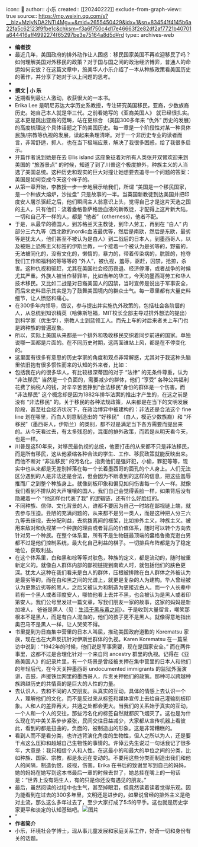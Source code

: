 icon:: 💾
author:: 小乐
created:: [[20240222]]
exclude-from-graph-view:: true
source:: https://mp.weixin.qq.com/s?__biz=MzIyNDA2NTI4Mg==&mid=2655450429&idx=1&sn=834541f4145b6a22fa5c62123f9fbe1c&chksm=f3a6f750c4d17e46663f2e82df2af7721b40701a644416aff4992274f65297be3e75164a8d5d#rd
type:: archives-web

- **编者按**
- 最近几年，美国政府的排外动作让人困惑：移民国家美国不再欢迎移民了吗？如何理解美国对外移民的政策？对于国与国之间的政治经济博弈，普通人的命运如何安放？在这篇文章中，旅美华人小乐介绍了一本从种族政策看美国历史的著作，并分享了她对于以上问题的思考。
-
- **撰文 | 小   乐**
- 近期看到最让人激动，收获很大的一本书。
- Erika Lee 是明尼苏达大学历史系教授，专注研究美国移民，亚裔，少数族裔历史。她自己本人就是华三代。之前看她写的《亚裔美国人》 就已经很扎实。这本更是跳出亚裔的范畴，站在更综合 （美国300多年来 “仇外” 历史的发展）的高度梳理这个具体话题之下的美国历史。每一章是一个阶段性对某一种具体民族/宗教等仇视的发展，读起来条理清晰。对于一个非历史专业的读者而言，非常舒适，抓人，也在当下极端应景，解决了我很多困惑，给了我很多启示。
- 开篇作者说到她是在去 Ellis island 这座象征着对所有人类张开双臂欢迎来到美国的 “旅游景点” 的时候，知道了到了川普这个极度排外，种族主义的人当选了美国总统。这种历史和现实的巨大对撞让她想要去追寻一个问题的答案：美国是如何变成今天这个样子的。
- 从第一章开始，李教授一步一步地展示给我们，所谓 “美国是一个移民国家，是一个种族大熔炉，沙拉盘” 只是故事的一半。当英国新教徒到达美国并把印度安人屠杀驱赶之后，他们瞬间主人翁意识上头，觉得自己才是这片天选之国的主人，只有他们：流着盎格鲁萨格逊血液的新教徒，才配得上这片新大陆，一切和自己不一样的人，都是 “他者”（otherness)，他者不配。
- 于是，从最早的德国人，到苏格兰天主教徒，到华人劳工，再到在 “白人” 内部分三六九等（西北欧的nordic血液最优等，然后是南欧，然后是东欧，最劣等是犹太人，他们甚至不被认为是白人）到二战后的日本人，到墨西哥人，以及被贴上恐怖主义标签的伊斯兰教，一个接着一个被认为是劣等的，野蛮的，无法被同化的，没有文化的，懒惰的，暴力的，带着传染病的，肮脏的，抢夺我们工作和福利的等等等的 “外人”，被仇视，羞辱，驱赶，囚禁，抢掠，杀害。这种仇视和驱赶，尤其在美国社会经历衰退、经济停滞，或者战争的时候尤其严重。外族人被当作替罪羊，比如当年的华工，今天的墨西哥劳工和华人技术移民。又比如二战是对日裔美国人的囚禁，当时宣传是说出于军事安全，而后来史料显示其实是为了鼓舞美国境内的群众士气。每一章里都有大量史料细节，让人愤怒和痛心。
- 在300多年内领导，倡议，参与提出并实施仇外政策的，包括社会各阶层的人，从总统到知识精英（哈佛斯坦福，MIT校长全部主导过排外想法的提出）到科学家（优生学），宗教人士到蓝领工人。而先上车的对后来者关上车门也是跨种族的普遍现象。
- 所以，实际上美国从来都是一个排外和吸收移民交织着同步前进的国家。单独说哪一面都是片面的。在不同历史时期，这两面谁站上风，都是在不停变化的。
- 这里面有很多有意思的历史学家的角度和观点非常解惑，尤其对于我这种头脑里依旧抱有很多惯性而来的认知的外来者，比如：
- 包括我在内的很多华人，有比较根深蒂固的对于 “法律” 的无条件尊重，认为 “非法移民” 当然是一个负面的，需要减少的群体，他们 “享受” 各种公共福利花费了纳税人的钱，对辛辛苦苦挣到“合法移民”身份的群体是一个伤害。而 “非法移民” 这个概念却是因为1882年排华法案的推出才产生的，在这之前是没有 “非法移民” 的。关于移民的各种法规政策，从来都是在当下的文明发展阶段，甚至社会经济状况下，在政治博弈中被建构的：非法还是合法这个 fine line 划在哪里，而白人刻意制造出的 “好移民” （白人，模范少数族裔）和 “坏移民”（墨西哥人，伊斯兰）的类别，都不过是满足当下各方需要而提出来的。从今天看过去，有太多残忍的，混蛋的排外政策，而若是从明天看今天，也是一样。
- 川普是这50年来，对移民最仇视的总统，他要打击的从来都不只是非法移民，而是所有移民，这从他紧缩各种合法的学生、工作、移民政策就能反映出来。而他不断对 “非法移民” 的污名化，指责他们是强奸犯，小偷，罪犯等等，现实中也从来都是无差别掉落在每一个长着墨西哥的面孔的个人身上。人们无法区分遇到的人是非法还是合法，但会因为不断收到的这样的信息，把这些羞辱推而广之到整个种族身上。就像刻板印象和偏见如何伤害每一个人一样。就像我们看到不排队的大声嚷嚷的国人，我们自己会觉得丢脸一样，如果背后没有隐藏着一个 “他这样也代表了我” 的逻辑链，还有什么好脸红的。
- 不同种族、信仰、文化背景的人，谁都不要因为自己一时站在鄙视链上端，就去参与压迫。丑陋的充满问题的，从来都不是另一类人，而是这种把人分三六九等去歧视，去分配利益，去挑拨离间的框架，比如排外主义，种族主义。被用来敌对和仇视某一个种族的理由或者背后的价值体系，随时可以转个方向去针对另一个种族。在整个体系里，所有不是生物链最顶端的盎格鲁撒克逊白男都不过是他们控制系统，最大化自己利益的棋子。一切排兵布阵都是为了稳定地位，获取利益。
- 在这个体系里，白和黑和棕等等对肤色，种族的定义，都是流动的，随时被重新定义的。就像白人群体内部的鄙视链提到南欧人时，就包括他们的肤色更深。犹太人这种在我们看来是白人的群体，压根被排除在白人群体之外被认为是最劣等的。而在白和黑之间的光谱上，就更是复杂的人为建构。华人曾经被认为更靠近劣等的黑人，之后又被认为和制造为更接近白人。而一个人长辈中若有一个黑人或者印度安人，哪怕他看上去并不黑，也会被认为是黑人或者印第安人。我们公号里发过一篇文章，写我们朋友一家的故事，这家的妈妈是新加坡人， 爸爸是黑人（见：[生活于黑与黄之间](https://mp.weixin.qq.com/s?__biz=MzUzMDU0ODg1Ng==&mid=2247485055&idx=1&sn=0d79ba5c2652e6a723e18a19a9afed62&scene=21#wechat_redirect)）。于是收到大量留言，嘲笑那根本不是黑人，而是有白人混血的，他们的孩子更不是黑人。就像得意地指出奥巴马不是黑人一样，让人哭笑不得。
- 书里提到为日裔集中营里的日本人叫屈，推动美国政府道歉的 Korematsu 家族，现在也在大声反抗针对伊斯兰群体的仇视。Karen Korematsu 在一篇采访中说到：“1942年的时候，他们说是军事需要，现在是国家安全。” 而在两件事里，这都不过是合理化针对一个来自同 ancestry 群里的仇视。记得在《亚裔美国人》的纪录片里，有一个场景是曾经被关押在集中营里的日本人和他们的年轻后代，在今天关押墨西哥 undocumented immigrants 的监狱外面演讲，击鼓，声援铁丝网里的墨西哥人，斥责关押他们的政策。那种可以跨越种族跨越历史的共情真的是巨大的人性的力量。
- 去认识人，去和不同的人交朋友。从真实的互动，具体的情感上去认识一个人，理解他们的文化，而不是反过来从标签和媒体宣传上去给自己灌输刻板印象。人和人的差异再大，共通之处都会更大。当我们的关系始于真实的互动，一个人和一个人的交往，那些污名化的标签自然就都灰飞烟灭了。这也是为什么现在的中美关系步步紧张，民间交往日益减少，大家都从宣传机器上看彼此，看到的都是扭曲的，负面的，被制造出的形象。这是非常糟糕的。
- 看到人而不是看分类，也许违背演化角度的生物性，但人之所以为人，还是要干点这么压抑和超越自己生物性的事情的。许倬云先生说过一句话我记了很多年，大意是：我只相信个人和人性。在这最小的和最大的单位之间的分类，比如种族、国家、宗教，都是永远在变动的。不要用这些分类而制造出我们和他人的间隔，制造仇恨，歧视，伤害。Erika 在书后的致谢里写到自己的妈妈，她的妈妈在她写到这本书最后一章的时候去世了，她总挂在嘴上的一句话是：“世界上没有陌生人，有的只是你还没有遇见的朋友。”
- 最后，虽然阅读的过程中也生气，甚至掉眼泪，但竟然读着读着觉得乐观。因为能看到在过去的300多年里，文明还是进步的，如果说曾经的排外主义是绝对主流，那么这么多年过去了，至少大家打成了5:5的平手。这也就是历史学家更平和淡定的认知基础吧。![图片](assets/2024/3341/640.2.png)
- “
- **作者简介**
- 小乐，环境社会学博士，现从事儿童发展和家庭关系工作，好奇一切和身份有关的话题。